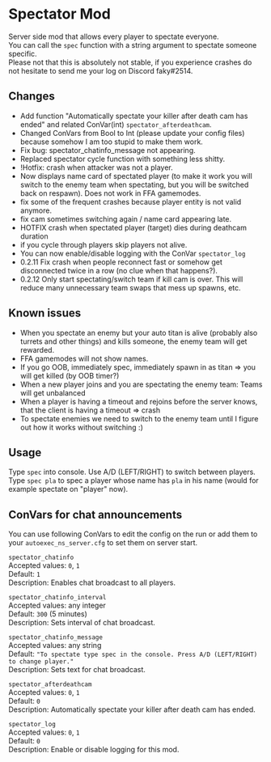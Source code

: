 # Spectator Mod
Server side mod that allows every player to spectate everyone.  
You can call the `spec` function with a string argument to spectate someone specific.  
Please not that this is absolutely not stable, if you experience crashes do not hesitate to send me your log on Discord faky#2514.

## Changes
- Add function "Automatically spectate your killer after death cam has ended" and related ConVar(int) `spectator_afterdeathcam`.
- Changed ConVars from Bool to Int (please update your config files) because somehow I am too stupid to make them work.
- Fix bug: spectator_chatinfo_message not appearing.
- Replaced spectator cycle function with something less shitty.
- !Hotfix: crash when attacker was not a player.
- Now displays name card of spectated player (to make it work you will switch to the enemy team when spectating, but you will be switched back on respawn). Does not work in FFA gamemodes.
- fix some of the frequent crashes because player entity is not valid anymore.
- fix cam sometimes switching again / name card appearing late.
- HOTFIX crash when spectated player (target) dies during deathcam duration
- if you cycle through players skip players not alive.
- You can now enable/disable logging with the ConVar `spectator_log`
- 0.2.11 Fix crash when people reconnect fast or somehow get disconnected twice in a row (no clue when that happens?).
- 0.2.12 Only start spectating/switch team if kill cam is over. This will reduce many unnecessary team swaps that mess up spawns, etc.
## Known issues
- When you spectate an enemy but your auto titan is alive (probably also turrets and other things) and kills someone, the enemy team will get rewarded.
- FFA gamemodes will not show names.
- If you go OOB, immediately spec, immediately spawn in as titan => you will get killed (by OOB timer?)
- When a new player joins and you are spectating the enemy team: Teams will get unbalanced
- When a player is having a timeout and rejoins before the server knows, that the client is having a timeout => crash
- To spectate enemies we need to switch to the enemy team until I figure out how it works without switching :)
## Usage
Type `spec` into console. Use A/D (LEFT/RIGHT) to switch between players.  
Type `spec pla` to spec a player whose name has `pla` in his name (would for example spectate on "player" now).
## ConVars for chat announcements
You can use following ConVars to edit the config on the run or add them to your `autoexec_ns_server.cfg` to set them on server start.  

`spectator_chatinfo`  
Accepted values: `0`, `1`  
Default: `1`  
Description: Enables chat broadcast to all players.

`spectator_chatinfo_interval`  
Accepted values: any integer  
Default: `300` (5 minutes)  
Description: Sets interval of chat broadcast.

`spectator_chatinfo_message`  
Accepted values: any string  
Default: `"To spectate type spec in the console. Press A/D (LEFT/RIGHT) to change player."`  
Description: Sets text for chat broadcast.

`spectator_afterdeathcam`  
Accepted values: `0`, `1`  
Default: `0`  
Description: Automatically spectate your killer after death cam has ended.

`spectator_log`  
Accepted values: `0`, `1`  
Default: `0`  
Description: Enable or disable logging for this mod.